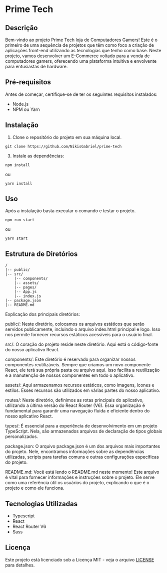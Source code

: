 # Prime Tech

## Descrição

Bem-vindo ao projeto Prime Tech loja de Computadores Gamers! Este é o primeiro de uma sequência de projetos que têm como foco a criação de aplicações front-end utilizando as tecnologias que tenho como base. Neste projeto, vamos desenvolver um E-Commerce voltado para a venda de computadores gamers, oferecendo uma plataforma intuitiva e envolvente para entusiastas de hardware.

## Pré-requisitos

Antes de começar, certifique-se de ter os seguintes requisitos instalados:

- Node.js
- NPM ou Yarn

## Instalação

1. Clone o repositório do projeto em sua máquina local.

```
git clone https://github.com/NikisGabriel/prime-tech
```

3. Instale as dependências:

```
npm install
```

ou

```
yarn install
```

## Uso

Após a instalação basta executar o comando e testar o projeto.

```
npm run start
```

ou

```
yarn start
```

## Estrutura de Diretórios

```
/
|-- public/
|-- src/
    |-- components/
    |-- assets/
    |-- pages/
    |-- App.js
    |-- index.js
|-- package.json
|-- README.md
```

Explicação dos principais diretórios:

public/: Neste diretório, colocamos os arquivos estáticos que serão servidos publicamente, incluindo o arquivo index.html principal e logo. Isso nos permite fornecer recursos estáticos acessíveis para o usuário final.

src/: O coração do projeto reside neste diretório. Aqui está o código-fonte do nosso aplicativo React.

components/: Este diretório é reservado para organizar nossos componentes reutilizáveis. Sempre que criamos um novo componente React, ele terá sua própria pasta ou arquivo aqui. Isso facilita a reutilização e a manutenção de nossos componentes em todo o aplicativo.

assets/: Aqui armazenamos recursos estáticos, como imagens, ícones e estilos. Esses recursos são utilizados em várias partes do nosso aplicativo.

routes/: Neste diretório, definimos as rotas principais do aplicativo, utilizando a última versão do React Router (V6). Essa organização é fundamental para garantir uma navegação fluida e eficiente dentro do nosso aplicativo React.

types/: É essencial para a experiência de desenvolvimento em um projeto TypeScript. Nela, são armazenados arquivos de declaração de tipos globais personalizados.

package.json: O arquivo package.json é um dos arquivos mais importantes do projeto. Nele, encontramos informações sobre as dependências utilizadas, scripts para tarefas comuns e outras configurações específicas do projeto.

README.md: Você está lendo o README.md neste momento! Este arquivo é vital para fornecer informações e instruções sobre o projeto. Ele serve como uma referência útil os usuários do projeto, explicando o que é o projeto e como ele funciona.

## Tecnologias Utilizadas

- Typescript
- React
- React Router V6
- Sass

## Licença

Este projeto está licenciado sob a Licença MIT - veja o arquivo [LICENSE](LICENSE) para detalhes.
